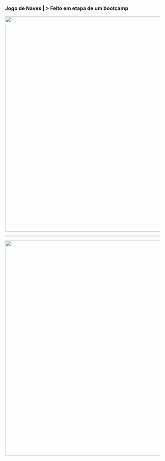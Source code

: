 ### Jogo de Naves | > Feito em etapa de um bootcamp




<img src="imagem01.jpg" width="1360" height="700">

------

<img src="imagem02.jpg" width="1360" height="700">
